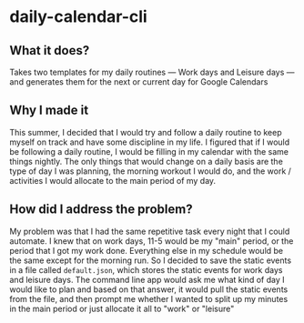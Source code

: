 # daily-calendar-cli

## What it does?
Takes two templates for my daily routines — Work days and Leisure days — and generates them for the next or current day for Google Calendars

## Why I made it
This summer, I decided that I would try and follow a daily routine to keep myself on track and have some discipline in my life. I figured
that if I would be following a daily routine, I would be filling in my calendar with the same things nightly. The only things that would change on a 
daily basis are the type of day I was planning, the morning workout I would do, and the work / activities I would allocate to the main period of my day. 

## How did I address the problem?
My problem was that I had the same repetitive task every night that I could automate. I knew that on work days, 11-5 would be my "main" period, or the period
that I got my work done. Everything else in my schedule would be the same except for the morning run. So I decided to save the static events in a file called 
`default.json`, which stores the static events for work days and leisure days. The command line app would ask me what kind of day I would like to plan
and based on that answer, it would pull the static events from the file, and then prompt me whether I wanted to split up my minutes in the main period
or just allocate it all to "work" or "leisure"